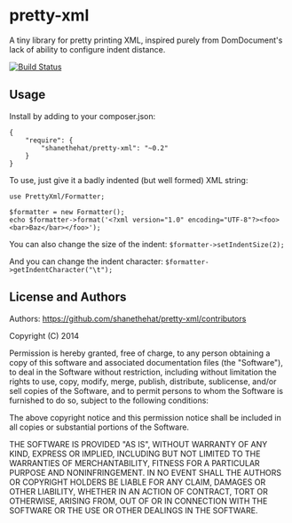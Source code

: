 # pretty-xml

A tiny library for pretty printing XML, inspired purely from DomDocument's lack of ability to configure indent distance.

[![Build Status](https://travis-ci.org/shanethehat/pretty-xml.png?branch=master)](https://travis-ci.org/shanethehat/pretty-xml)

## Usage

Install by adding to your composer.json:

```
{
    "require": {
        "shanethehat/pretty-xml": "~0.2"
    }
}
```

To use, just give it a badly indented (but well formed) XML string:

```
use PrettyXml/Formatter;

$formatter = new Formatter();
echo $formatter->format('<?xml version="1.0" encoding="UTF-8"?><foo><bar>Baz</bar></foo>');
```

You can also change the size of the indent: ```$formatter->setIndentSize(2);```

And you can change the indent character: ```$formatter->getIndentCharacter("\t");```

## License and Authors

Authors: <https://github.com/shanethehat/pretty-xml/contributors>

Copyright (C) 2014

Permission is hereby granted, free of charge, to any person obtaining a copy of
this software and associated documentation files (the "Software"), to deal in
the Software without restriction, including without limitation the rights to
use, copy, modify, merge, publish, distribute, sublicense, and/or sell copies
of the Software, and to permit persons to whom the Software is furnished to do
so, subject to the following conditions:

The above copyright notice and this permission notice shall be included in all
copies or substantial portions of the Software.

THE SOFTWARE IS PROVIDED "AS IS", WITHOUT WARRANTY OF ANY KIND, EXPRESS OR
IMPLIED, INCLUDING BUT NOT LIMITED TO THE WARRANTIES OF MERCHANTABILITY,
FITNESS FOR A PARTICULAR PURPOSE AND NONINFRINGEMENT. IN NO EVENT SHALL THE
AUTHORS OR COPYRIGHT HOLDERS BE LIABLE FOR ANY CLAIM, DAMAGES OR OTHER
LIABILITY, WHETHER IN AN ACTION OF CONTRACT, TORT OR OTHERWISE, ARISING FROM,
OUT OF OR IN CONNECTION WITH THE SOFTWARE OR THE USE OR OTHER DEALINGS IN THE
SOFTWARE.
